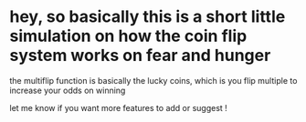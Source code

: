 # hey, so basically this is a short little simulation on how the coin flip system works on fear and hunger

the multiflip function is basically the lucky coins, which is you flip multiple to increase your odds on winning

let me know if you want more features to add or suggest !
